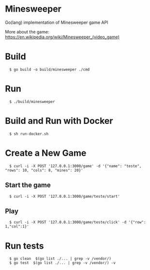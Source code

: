 # Minesweeper

Go(lang) implementation of Minesweeper game API

More about the game: https://en.wikipedia.org/wiki/Minesweeper_(video_game)

# Build

```
  $ go build -o build/minesweeper ./cmd
```

# Run

```
  $ ./build/minesweeper
```

# Build and Run with Docker

```
  $ sh run-docker.sh
```

# Create a New Game

```
  $ curl -i -X POST '127.0.0.1:3000/game' -d '{"name": "teste", "rows": 10, "cols": 8, "mines": 20}'
```

## Start the game

```
  $ curl -i -X POST '127.0.0.1:3000/game/teste/start'
```

## Play

```
  $ curl -i -X POST '127.0.0.1:3000/game/teste/click' -d '{"row": 1,"col":1}'
```

# Run tests

```
  $ go clean  $(go list ./... | grep -v /vendor/)
  $ go test  $(go list ./... | grep -v /vendor/) -v
```

